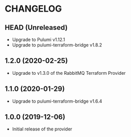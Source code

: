 CHANGELOG
=========

## HEAD (Unreleased)
* Upgrade to Pulumi v1.12.1
* Upgrade to pulumi-terraform-bridge v1.8.2

## 1.2.0 (2020-02-25)
* Upgrade to v1.3.0 of the RabbitMQ Terraform Provider

## 1.1.0 (2020-01-29)
* Upgrade to pulumi-terraform-bridge v1.6.4

## 1.0.0 (2019-12-06)
* Initial release of the provider
